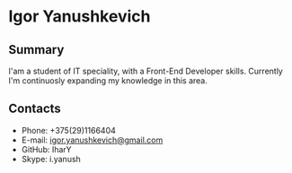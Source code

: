 # Igor Yanushkevich
## Summary
I'am a student of IT speciality, with a Front-End Developer skills. Сurrently I'm continuosly expanding my knowledge in this area.
## Contacts
* Phone: +375(29)1166404
* E-mail: igor.yanushkevich@gmail.com
* GitHub: IharY
* Skype: i.yanush

